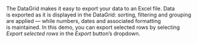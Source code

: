 The DataGrid makes it&nbsp;easy to&nbsp;export your data to&nbsp;an&nbsp;Excel file. Data is&nbsp;exported as&nbsp;it&nbsp;is&nbsp;displayed in&nbsp;the DataGrid: sorting, filtering and grouping are applied &mdash; while numbers, dates and associated formatting is&nbsp;maintained. In&nbsp;this demo, you can export selected rows by&nbsp;selecting _Export selected rows_ in&nbsp;the _Export_ button&rsquo;s dropdown.